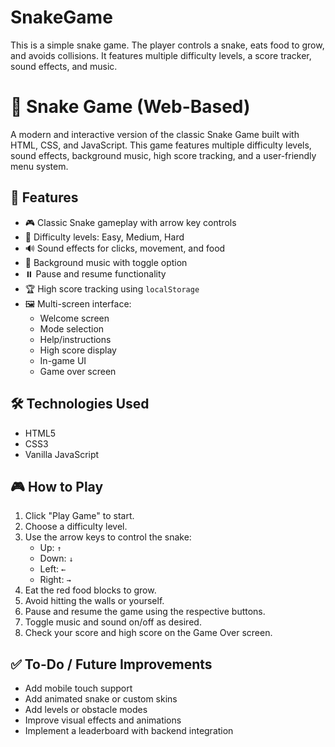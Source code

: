 # SnakeGame
This is a simple snake game. The player controls a snake, eats food to grow, and avoids collisions. It features multiple difficulty levels, a score tracker, sound effects, and music.
# 🐍 Snake Game (Web-Based)

A modern and interactive version of the classic Snake Game built with HTML, CSS, and JavaScript. This game features multiple difficulty levels, sound effects, background music, high score tracking, and a user-friendly menu system.

## 🚀 Features

- 🎮 Classic Snake gameplay with arrow key controls
- 🧱 Difficulty levels: Easy, Medium, Hard
- 🔊 Sound effects for clicks, movement, and food
- 🎵 Background music with toggle option
- ⏸️ Pause and resume functionality
- 🏆 High score tracking using `localStorage`
- 🖼️ Multi-screen interface:
  - Welcome screen
  - Mode selection
  - Help/instructions
  - High score display
  - In-game UI
  - Game over screen

## 🛠️ Technologies Used

- HTML5
- CSS3
- Vanilla JavaScript


## 🎮 How to Play

1. Click "Play Game" to start.
2. Choose a difficulty level.
3. Use the arrow keys to control the snake:
   - Up: `↑`
   - Down: `↓`
   - Left: `←`
   - Right: `→`
4. Eat the red food blocks to grow.
5. Avoid hitting the walls or yourself.
6. Pause and resume the game using the respective buttons.
7. Toggle music and sound on/off as desired.
8. Check your score and high score on the Game Over screen.


## ✅ To-Do / Future Improvements

- Add mobile touch support
- Add animated snake or custom skins
- Add levels or obstacle modes
- Improve visual effects and animations
- Implement a leaderboard with backend integration




